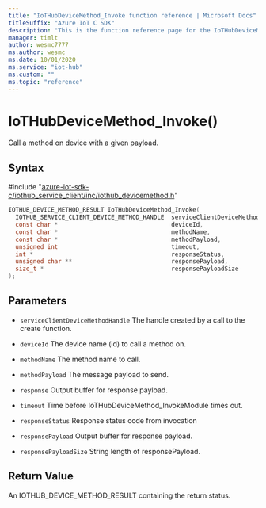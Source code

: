 ```yaml
---                             
title: "IoTHubDeviceMethod_Invoke function reference | Microsoft Docs" 
titleSuffix: "Azure IoT C SDK"            
description: "This is the function reference page for the IoTHubDeviceMethod_Invoke() function in the Azure IoT C SDK. This SDK is used with Azure IoT Hub and Azure IoT Hub Device Provisioning Service"            
manager: timlt                 
author: wesmc7777              
ms.author: wesmc               
ms.date: 10/01/2020                    
ms.service: "iot-hub"             
ms.custom: ""                
ms.topic: "reference"        
---                            
```


# IoTHubDeviceMethod_Invoke()

Call a method on device with a given payload.

## Syntax

\#include "[azure-iot-sdk-c/iothub_service_client/inc/iothub_devicemethod.h](../iothub-devicemethod-h.md)"  
```C
IOTHUB_DEVICE_METHOD_RESULT IoTHubDeviceMethod_Invoke(
  IOTHUB_SERVICE_CLIENT_DEVICE_METHOD_HANDLE  serviceClientDeviceMethodHandle,
  const char *                                deviceId,
  const char *                                methodName,
  const char *                                methodPayload,
  unsigned int                                timeout,
  int *                                       responseStatus,
  unsigned char **                            responsePayload,
  size_t *                                    responsePayloadSize
);
```

## Parameters
* `serviceClientDeviceMethodHandle` The handle created by a call to the create function. 

* `deviceId` The device name (id) to call a method on. 

* `methodName` The method name to call. 

* `methodPayload` The message payload to send. 

* `response` Output buffer for response payload. 

* `timeout` Time before IoTHubDeviceMethod_InvokeModule times out. 

* `responseStatus` Response status code from invocation 

* `responsePayload` Output buffer for response payload. 

* `responsePayloadSize` String length of responsePayload.

## Return Value
An IOTHUB_DEVICE_METHOD_RESULT containing the return status.

